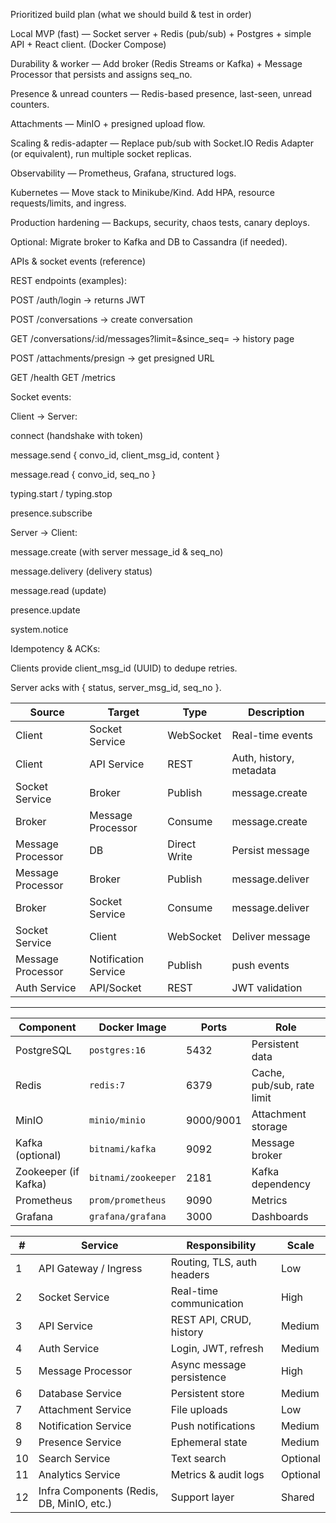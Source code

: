 Prioritized build plan (what we should build & test in order)

Local MVP (fast) — Socket server + Redis (pub/sub) + Postgres + simple API + React client. (Docker Compose)

Durability & worker — Add broker (Redis Streams or Kafka) + Message Processor that persists and assigns seq_no.

Presence & unread counters — Redis-based presence, last-seen, unread counters.

Attachments — MinIO + presigned upload flow.

Scaling & redis-adapter — Replace pub/sub with Socket.IO Redis Adapter (or equivalent), run multiple socket replicas.

Observability — Prometheus, Grafana, structured logs.

Kubernetes — Move stack to Minikube/Kind. Add HPA, resource requests/limits, and ingress.

Production hardening — Backups, security, chaos tests, canary deploys.

Optional: Migrate broker to Kafka and DB to Cassandra (if needed).



APIs & socket events (reference)

REST endpoints (examples):

POST /auth/login → returns JWT

POST /conversations → create conversation

GET /conversations/:id/messages?limit=&since_seq= → history page

POST /attachments/presign → get presigned URL

GET /health GET /metrics

Socket events:

Client -> Server:

connect (handshake with token)

message.send { convo_id, client_msg_id, content }

message.read { convo_id, seq_no }

typing.start / typing.stop

presence.subscribe

Server -> Client:

message.create (with server message_id & seq_no)

message.delivery (delivery status)

message.read (update)

presence.update

system.notice

Idempotency & ACKs:

Clients provide client_msg_id (UUID) to dedupe retries.

Server acks with { status, server_msg_id, seq_no }.



| Source            | Target               | Type         | Description             |
| ----------------- | -------------------- | ------------ | ----------------------- |
| Client            | Socket Service       | WebSocket    | Real-time events        |
| Client            | API Service          | REST         | Auth, history, metadata |
| Socket Service    | Broker               | Publish      | message.create          |
| Broker            | Message Processor    | Consume      | message.create          |
| Message Processor | DB                   | Direct Write | Persist message         |
| Message Processor | Broker               | Publish      | message.deliver         |
| Broker            | Socket Service       | Consume      | message.deliver         |
| Socket Service    | Client               | WebSocket    | Deliver message         |
| Message Processor | Notification Service | Publish      | push events             |
| Auth Service      | API/Socket           | REST         | JWT validation          |



----------------------------------------------------
| Component            | Docker Image        | Ports     | Role                       |
| -------------------- | ------------------- | --------- | -------------------------- |
| PostgreSQL           | `postgres:16`       | 5432      | Persistent data            | done
| Redis                | `redis:7`           | 6379      | Cache, pub/sub, rate limit | done
| MinIO                | `minio/minio`       | 9000/9001 | Attachment storage         | done
| Kafka (optional)     | `bitnami/kafka`     | 9092      | Message broker             | done
| Zookeeper (if Kafka) | `bitnami/zookeeper` | 2181      | Kafka dependency           | done
| Prometheus           | `prom/prometheus`   | 9090      | Metrics                    | done
| Grafana              | `grafana/grafana`   | 3000      | Dashboards                 | done




| #  | Service                                   | Responsibility             | Scale    |
| -- | ----------------------------------------- | -------------------------- | -------- |
| 1  | API Gateway / Ingress                     | Routing, TLS, auth headers | Low      | done
| 2  | Socket Service                            | Real-time communication    | High     |
| 3  | API Service                               | REST API, CRUD, history    | Medium   |
| 4  | Auth Service                              | Login, JWT, refresh        | Medium   |
| 5  | Message Processor                         | Async message persistence  | High     |
| 6  | Database Service                          | Persistent store           | Medium   |
| 7  | Attachment Service                        | File uploads               | Low      |
| 8  | Notification Service                      | Push notifications         | Medium   |
| 9  | Presence Service                          | Ephemeral state            | Medium   |
| 10 | Search Service                            | Text search                | Optional |
| 11 | Analytics Service                         | Metrics & audit logs       | Optional |
| 12 | Infra Components (Redis, DB, MinIO, etc.) | Support layer              | Shared   | done
